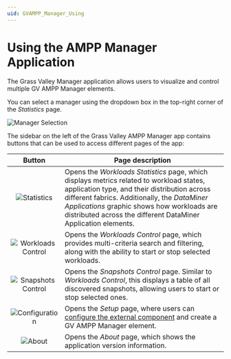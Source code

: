 ```yaml
---
uid: GVAMPP_Manager_Using
---
```


# Using the AMPP Manager Application

The Grass Valley Manager application allows users to visualize and control multiple GV AMPP Manager elements.

You can select a manager using the dropdown box in the top-right corner of the *Statistics* page.

![Manager Selection](~/dataminer/images/GVAMPP_Manager_Selection.png)

The sidebar on the left of the Grass Valley AMPP Manager app contains buttons that can be used to access different pages of the app:

| Button | Page description |
|:-:|--|
| ![Statistics](~/dataminer/images/GVAMPP_Button1_Icon.png) | Opens the *Workloads Statistics* page, which displays metrics related to workload states, application type, and their distribution across different fabrics. Additionally, the *DataMiner Applications* graphic shows how workloads are distributed across the different DataMiner Application elements. |
| ![Workloads Control](~/dataminer/images/GVAMPP_Button2_Icon.png) | Opens the *Workloads Control* page, which provides multi-criteria search and filtering, along with the ability to start or stop selected workloads. |
| ![Snapshots Control](~/dataminer/images/GVAMPP_Button2_Icon.png) | Opens the *Snapshots Control* page. Similar to *Workloads Control*, this displays a table of all discovered snapshots, allowing users to start or stop selected ones. |
| ![Configuration](~/dataminer/images/GVAMPP_Button3_Icon.png) | Opens the *Setup* page, where users can [configure the external component](xref:GVAMPP_Manager_Installing#installing-and-configuring-the-communication-component) and create a GV AMPP Manager element. |
| ![About](~/dataminer/images/GVAMPP_Button4_Icon.png) | Opens the *About* page, which shows the application version information. |

